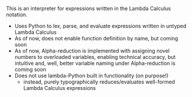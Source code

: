 This is an interpreter for expressions written in the Lambda Calculus notation.

- Uses Python to lex, parse, and evaluate expressions written in untyped Lambda Calculus
- As of now, does not enable function definition by name, but coming soon
- As of now, Alpha-reduction is implemented with assigning novel numbers to overloaded variables, enabling technical accuracy, but intuitive and, well, better variable naming under Alpha-reduction is coming soon
- Does not use lambda-Python built in functionality (on purpose!)
  - instead, purely typographically reduces/evaluates well-formed Lambda Calculus expressions